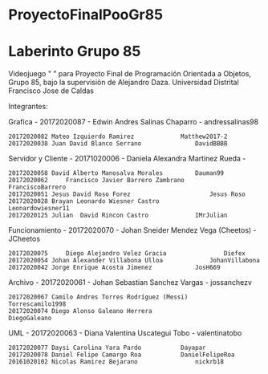 # ProyectoFinalPooGr85
# Laberinto Grupo 85
Videojuego " " para Proyecto Final de Programación Orientada a Objetos, Grupo 85, bajo la supervisión de Alejandro Daza.
Universidad Distrital Francisco Jose de Caldas

Integrantes:

Grafica 	-  20172020087 - Edwin Andres Salinas Chaparro - andressalinas98 	

    20172020082	Mateo Izquierdo Ramirez 			Matthew2017-2
    20172020038	Juan David Blanco Serrano		        DavidBBBB
  
Servidor y Cliente 	-  20171020006 - Daniela Alexandra Martinez Rueda - 

    20172020058	David Alberto Manosalva Morales	 		Dauman99
    20172020062     Francisco Javier Barrero Zambrano	 	FranciscoBarrero
    20172020051	Jesus David Roso Forez		                Jesus Roso
    20172020028	Brayan Leonardo Wiesner Castro		        Leonardowiesner11
    20172020125	Julian 	David Rincon Castro		        IMrJulian
  
Funcionamiento	-   20172020070 - Johan Sneider Mendez Vega (Cheetos) - JCheetos	

    20172020075     Diego Alejandro Velez Gracia		        Diefex
    20172020054	Johan Alexander Villabona Ulloa		        JohanVillabona
    20172020042	Jorge Enrique Acosta Jimenez			JosH669
  
Archivo 	-  20172020061 - Johan Sebastian Sanchez Vargas - jossanchezv

    20172020067	Camilo Andres Torres Rodríguez (Messi) 	        Torrescamilo1998
    20172020074	Diego Alonso Galeano Herrera	                DiegoGaleano
  
UML	  -   20172020063 - Diana Valentina Uscategui Tobo - valentinatobo	

    20172020077	Daysi Carolina Yara Pardo			Dayapar
    20172020078	Daniel Felipe Camargo Roa			DanielFelipeRoa
    20161020102	Nicolas Ramirez Bejarano		        nickrb18
